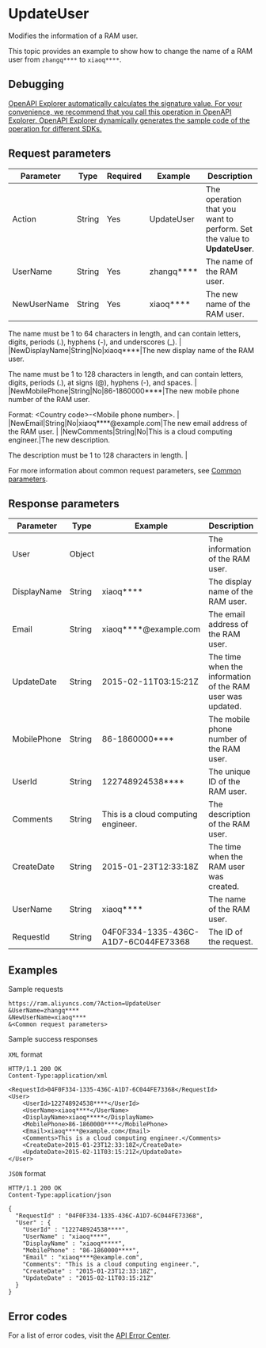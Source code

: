 # UpdateUser

Modifies the information of a RAM user.

This topic provides an example to show how to change the name of a RAM user from `zhangq****` to `xiaoq****`.

## Debugging

[OpenAPI Explorer automatically calculates the signature value. For your convenience, we recommend that you call this operation in OpenAPI Explorer. OpenAPI Explorer dynamically generates the sample code of the operation for different SDKs.](https://api.aliyun.com/#product=Ram&api=UpdateUser&type=RPC&version=2015-05-01)

## Request parameters

|Parameter|Type|Required|Example|Description|
|---------|----|--------|-------|-----------|
|Action|String|Yes|UpdateUser|The operation that you want to perform. Set the value to **UpdateUser**. |
|UserName|String|Yes|zhangq\*\*\*\*|The name of the RAM user. |
|NewUserName|String|Yes|xiaoq\*\*\*\*|The new name of the RAM user.

 The name must be 1 to 64 characters in length, and can contain letters, digits, periods \(.\), hyphens \(-\), and underscores \(\_\). |
|NewDisplayName|String|No|xiaoq\*\*\*\*|The new display name of the RAM user.

 The name must be 1 to 128 characters in length, and can contain letters, digits, periods \(.\), at signs \(@\), hyphens \(-\), and spaces. |
|NewMobilePhone|String|No|86-1860000\*\*\*\*|The new mobile phone number of the RAM user.

 Format: <Country code\>-<Mobile phone number\>. |
|NewEmail|String|No|xiaoq\*\*\*\*@example.com|The new email address of the RAM user. |
|NewComments|String|No|This is a cloud computing engineer.|The new description.

 The description must be 1 to 128 characters in length. |

For more information about common request parameters, see [Common parameters](~~28676~~).

## Response parameters

|Parameter|Type|Example|Description|
|---------|----|-------|-----------|
|User|Object| |The information of the RAM user. |
|DisplayName|String|xiaoq\*\*\*\*|The display name of the RAM user. |
|Email|String|xiaoq\*\*\*\*@example.com|The email address of the RAM user. |
|UpdateDate|String|2015-02-11T03:15:21Z|The time when the information of the RAM user was updated. |
|MobilePhone|String|86-1860000\*\*\*\*|The mobile phone number of the RAM user. |
|UserId|String|122748924538\*\*\*\*|The unique ID of the RAM user. |
|Comments|String|This is a cloud computing engineer.|The description of the RAM user. |
|CreateDate|String|2015-01-23T12:33:18Z|The time when the RAM user was created. |
|UserName|String|xiaoq\*\*\*\*|The name of the RAM user. |
|RequestId|String|04F0F334-1335-436C-A1D7-6C044FE73368|The ID of the request. |

## Examples

Sample requests

```
https://ram.aliyuncs.com/?Action=UpdateUser
&UserName=zhangq****
&NewUserName=xiaoq****
&<Common request parameters>
```

Sample success responses

`XML` format

```
HTTP/1.1 200 OK
Content-Type:application/xml

<RequestId>04F0F334-1335-436C-A1D7-6C044FE73368</RequestId>
<User>
    <UserId>122748924538****</UserId>
    <UserName>xiaoq****</UserName>
    <DisplayName>xiaoq*****</DisplayName>
    <MobilePhone>86-1860000****</MobilePhone>
    <Email>xiaoq****@example.com</Email>
    <Comments>This is a cloud computing engineer.</Comments>
    <CreateDate>2015-01-23T12:33:18Z</CreateDate>
    <UpdateDate>2015-02-11T03:15:21Z</UpdateDate>
</User>
```

`JSON` format

```
HTTP/1.1 200 OK
Content-Type:application/json

{
  "RequestId" : "04F0F334-1335-436C-A1D7-6C044FE73368",
  "User" : {
    "UserId" : "122748924538****",
    "UserName" : "xiaoq****",
    "DisplayName" : "xiaoq*****",
    "MobilePhone" : "86-1860000****",
    "Email" : "xiaoq****@example.com",
    "Comments": "This is a cloud computing engineer.",
    "CreateDate" : "2015-01-23T12:33:18Z",
    "UpdateDate" : "2015-02-11T03:15:21Z"
  }
}
```

## Error codes

For a list of error codes, visit the [API Error Center](https://error-center.alibabacloud.com/status/product/Ram).


